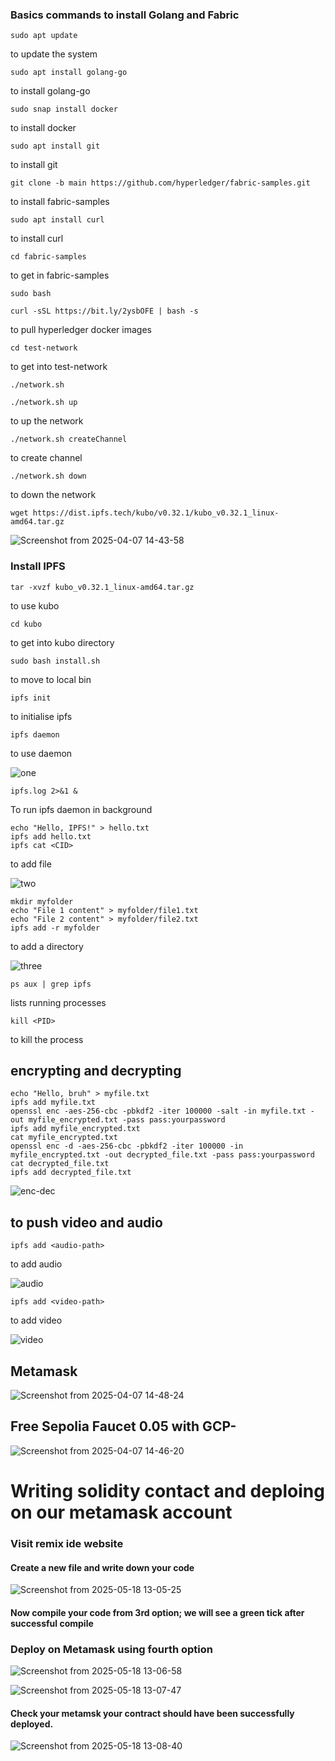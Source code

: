 ### Basics commands to install Golang and Fabric

```
sudo apt update
```
to update the system

```
sudo apt install golang-go
```
to install golang-go

```
sudo snap install docker
```
to install docker

```
sudo apt install git
```
to install git

```
git clone -b main https://github.com/hyperledger/fabric-samples.git
```
to install fabric-samples

```
sudo apt install curl
```
to install curl


```
cd fabric-samples
```
to get in fabric-samples

```
sudo bash
```


```
curl -sSL https://bit.ly/2ysbOFE | bash -s
```
to pull hyperledger docker images


```
cd test-network
```
to get into test-network

```
./network.sh
```
```
./network.sh up
```
to up the network

```
./network.sh createChannel
```
to create channel

```
./network.sh down
```
to down the network

```
wget https://dist.ipfs.tech/kubo/v0.32.1/kubo_v0.32.1_linux-amd64.tar.gz
```

![Screenshot from 2025-04-07 14-43-58](https://github.com/user-attachments/assets/b99efb83-0302-47a0-a23e-12c27ef90749)


### Install IPFS

```
tar -xvzf kubo_v0.32.1_linux-amd64.tar.gz
```
to use kubo
```
cd kubo
```
to get into kubo directory

```
sudo bash install.sh
```
to move to local bin

```
ipfs init
```
to initialise ipfs

```
ipfs daemon
```
to use daemon

![one](https://github.com/user-attachments/assets/28cf8c2c-f1d6-44f3-ade3-37cb24e5b492)


```
ipfs.log 2>&1 &
```
To run ipfs daemon in background

```
echo "Hello, IPFS!" > hello.txt
ipfs add hello.txt
ipfs cat <CID>
```
to add file

![two](https://github.com/user-attachments/assets/a3498732-e133-41c6-a4f2-7b1e21234150)

```
mkdir myfolder
echo "File 1 content" > myfolder/file1.txt
echo "File 2 content" > myfolder/file2.txt
ipfs add -r myfolder
```
to add a directory

![three](https://github.com/user-attachments/assets/4e0d51e5-ae0e-4034-b79d-fe3ac89a0666)


```
ps aux | grep ipfs
```
lists running processes

```
kill <PID>
```
to kill the process

## encrypting and decrypting
```
echo "Hello, bruh" > myfile.txt
ipfs add myfile.txt
openssl enc -aes-256-cbc -pbkdf2 -iter 100000 -salt -in myfile.txt -out myfile_encrypted.txt -pass pass:yourpassword
ipfs add myfile_encrypted.txt
cat myfile_encrypted.txt
openssl enc -d -aes-256-cbc -pbkdf2 -iter 100000 -in myfile_encrypted.txt -out decrypted_file.txt -pass pass:yourpassword
cat decrypted_file.txt
ipfs add decrypted_file.txt
```

![enc-dec](https://github.com/user-attachments/assets/293f1b3a-4ba4-4b35-8f04-d93fb9c9a6f7)


## to push video and audio

```
ipfs add <audio-path>
```
to add audio

![audio](https://github.com/user-attachments/assets/63297200-f2dd-48e0-ae29-a319240ec2d5)


```
ipfs add <video-path>
```
to add video

![video](https://github.com/user-attachments/assets/131c2e88-a2fa-47a1-93f3-22d615d2e1bd)

## Metamask

![Screenshot from 2025-04-07 14-48-24](https://github.com/user-attachments/assets/55bf0fd6-bbd2-4ded-bc99-8f79064f0469)


## Free Sepolia Faucet 0.05 with GCP-
![Screenshot from 2025-04-07 14-46-20](https://github.com/user-attachments/assets/3fdcab56-9bfa-4c28-a308-b6c9ef92b843)



# Writing solidity contact and deploing on our metamask account

### Visit remix ide website

#### Create a new file and write down your code

![Screenshot from 2025-05-18 13-05-25](https://github.com/user-attachments/assets/075644d0-d920-41f6-9402-281e4e8f3d39)


#### Now compile your code from 3rd option; we will see a green tick after successful compile

### Deploy on Metamask using fourth option

![Screenshot from 2025-05-18 13-06-58](https://github.com/user-attachments/assets/0a9fc539-1425-4f35-9648-e83c36d7e08d)


![Screenshot from 2025-05-18 13-07-47](https://github.com/user-attachments/assets/37836f1e-1af1-477f-a02d-d8f347d6dc68)


#### Check your metamsk your contract should have been successfully deployed.

![Screenshot from 2025-05-18 13-08-40](https://github.com/user-attachments/assets/427f61ad-e169-418d-909d-9fdcd998fa10)


















